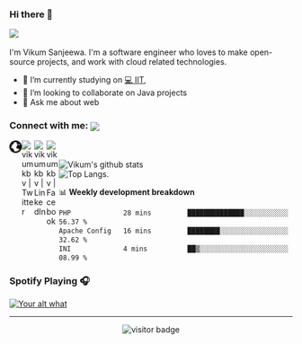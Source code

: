 ### Hi there 👋

![](https://github.com/vikumkbv/vikumkbv/blob/master/icons/header_.png)

I'm Vikum Sanjeewa. I'm a software engineer who loves to make open-source projects, and work with cloud related technologies.

- 🔭 I’m currently studying on [💻 IIT](http://iit.ac.lk/),
- 👯 I’m looking to collaborate on Java projects
- 💬 Ask me about web
<!-- - 🌱 I’m currently learning flutter and react 👓 -->


### Connect with me: <img align="center" src="https://github.com/rajput2107/rajput2107/blob/master/Assets/Handshake.gif" height="33px" />

[<img align="left" alt="vikumkbv" width="22px" src="https://raw.githubusercontent.com/iconic/open-iconic/master/svg/globe.svg" />][website]
[<img align="left" alt="vikumkbv | Twitter" width="22px" src="https://cdn.jsdelivr.net/npm/simple-icons@v3/icons/twitter.svg" />][twitter]
[<img align="left" alt="vikumkbv | LinkedIn" width="22px" src="https://cdn.jsdelivr.net/npm/simple-icons@v3/icons/linkedin.svg" />][linkedin]
[<img align="left" alt="vikumkbv | Facebook" width="22px" src="https://cdn.jsdelivr.net/npm/simple-icons@3.4.1/icons/facebook.svg" />][Facebook]
<!--
[<img align="left" alt="vikumkbv | StackOverFlow" width="22px" src="https://cdn.jsdelivr.net/npm/simple-icons@3.4.1/icons/stackoverflow.svg" />][StackOverFlow]
[<img align="left" alt="vikumkbv | gitlab" width="22px" src="https://cdn.jsdelivr.net/npm/simple-icons@3.4.1/icons/gitlab.svg" />][gitlab]
-->
<br/><br/>
![Vikum's github stats](https://github-readme-stats.vercel.app/api?username=vikumkbv&show_icons=true&theme=dracula)<br/>
![Top Langs](https://github-readme-stats.vercel.app/api/top-langs/?username=vikumkbv&layout=compact).

[website]: https://vikumkbv.github.io
[twitter]: https://twitter.com/vikumkbv
[linkedin]: https://www.linkedin.com/in/vikumkbv
[Facebook]: https://www.facebook.com/vikum.sanjeewa

📊 **Weekly development breakdown**
<!--START_SECTION:waka-->
```text
PHP             28 mins         ██████████████░░░░░░░░░░░   56.37 % 
Apache Config   16 mins         ████████░░░░░░░░░░░░░░░░░   32.62 % 
INI             4 mins          ██▒░░░░░░░░░░░░░░░░░░░░░░   08.99 % 
```
<!--END_SECTION:waka-->

### Spotify Playing 🎧
<!-- [![Spotify](https://spotify-now-playing-dusky.vercel.app/api/spotify-playing)](https://open.spotify.com/user/c4gfqvi32p14b0v8svpmrpui2) -->

[<img src="https://readme-spotify-status.vikumkbv.vercel.app/api/run-spotify-status" alt="Your alt what" width="400" />](https://open.spotify.com/user/c4gfqvi32p14b0v8svpmrpui2)


<hr>
<p  align="center">
<!--<img src="https://visitor-badge.glitch.me/badge?page_id=halfrost.halfrost" alt="visitor badge"/>-->
<img src="https://visitor-badge.laobi.icu/badge?page_id=vikumkbv.vikumkbv" alt="visitor badge"/>       
</p>
<!--
[StackOverFlow]: https://stackoverflow.com/users/5606759/danushka-herath
[gitlab]: https://gitlab.com/vikumkbv
-->
<!--
[![E-Mail](https://img.shields.io/badge/--email?label=E-mail&logo=Gmail&style=social)](mailto:vikumkbv@gmail.com) [![Follow on Twitter](https://img.shields.io/badge/--twitter?label=Twitter&logo=Twitter&style=social)](https://twitter.com/vikumkbv) [![Connect on LinkedIn](https://img.shields.io/badge/--linkedin?label=LinkedIn&logo=LinkedIn&style=social)](https://www.linkedin.com/in/vikumkbv)


**vikumkbv/vikumkbv** is a ✨ _special_ ✨ repository because its `README.md` (this file) appears on your GitHub profile.

Here are some ideas to get you started:

- 🔭 I’m currently working on ...
- 🌱 I’m currently learning ...
- 👯 I’m looking to collaborate on ...
- 🤔 I’m looking for help with ...
- 💬 Ask me about ...
- 📫 How to reach me: ...
- 😄 Pronouns: ...
- ⚡ Fun fact: ...
-->
